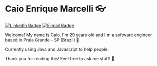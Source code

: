 #  Caio Enrique Marcelli :eyeglasses: 

[![LinkedIn Badge](https://img.shields.io/badge/Caio%20Enrique-blue?logo=linkedin&style=flat-square&color=a6b1e1&labelColor=424874&logoColor=f4eeff)](https://www.linkedin.com/in/caio-enrique-747621199/)
[![E-mail Badge](https://img.shields.io/badge/caioenriquemarcelli@gmail.com-blue?logo=gmail&style=flat-square&color=a6b1e1&labelColor=424874&logoColor=f4eeff)](mailto:caioenriquemarcelli@gmail.com)

Welcome! My name is Caio, I'm 29 years old and I'm a software engineer based in Praia Grande - SP (Brazil) :palm_tree:

Currently using Java and Javascript to help people.

Thank you for reading this! Feel free to ask me stuff! :purple_heart:
